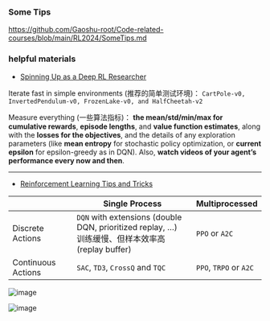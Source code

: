 ### Some Tips
https://github.com/Gaoshu-root/Code-related-courses/blob/main/RL2024/SomeTips.md



### helpful materials
* [Spinning Up as a Deep RL Researcher](https://spinningup.openai.com/en/latest/spinningup/spinningup.html)


Iterate fast in simple environments (推荐的简单测试环境)： `CartPole-v0, InvertedPendulum-v0, FrozenLake-v0, and HalfCheetah-v2`

Measure everything (一些算法指标)： **the mean/std/min/max for cumulative rewards**, **episode lengths**, and **value function estimates**, along with the **losses for the objectives**, and the details of any exploration parameters (like **mean entropy** for stochastic policy optimization, or **current epsilon** for epsilon-greedy as in DQN). Also, **watch videos of your agent’s performance every now and then**.

----------

* [Reinforcement Learning Tips and Tricks](https://stable-baselines3.readthedocs.io/en/master/guide/rl_tips.html)


 |    |  Single Process|  Multiprocessed
|-------- | -----| -----
|Discrete Actions | `DQN` with extensions (double DQN, prioritized replay, …) <br>训练缓慢、但样本效率高(replay buffer) |`PPO` or `A2C`
|Continuous Actions  |`SAC`, `TD3`, `CrossQ` and `TQC` |`PPO`, `TRPO` or `A2C`



![image](https://github.com/user-attachments/assets/9b77b822-4bbb-47bc-b452-add3b88e45e0)


![image](https://github.com/user-attachments/assets/36bc6e90-60a9-4d87-9cd9-a61ea8831f35)





